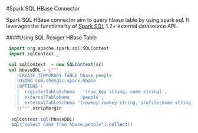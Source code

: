  #Spark SQL HBase Connector
 
 Spark SQL HBase connector aim to query hbase table by using spark sql.
 It leverages the functionality of [Spark SQL](http://spark.apache.org/sql/) 1.2+ external datasource API .
 
 ####Using SQL Resiger HBase Table
  ```scala
   import org.apache.spark.sql.SQLContext  
   import sqlContext._

   val sqlContext  = new SQLContext(sc)  
   val hbaseDDL = s"""
      |CREATE TEMPORARY TABLE hbase_people
      |USING com.shengli.spark.hbase
      |OPTIONS (
      |  registerTableSchema   '(row_key string, name string)',
      |  externalTableName    'people',
      |  externalTableSchema '(rowkey:rowkey string, profile:name string)'
      |)""".stripMargin
	  
	sqlContext.sql(hbaseDDL)
	sql("select name from hbase_people").collect()
```
